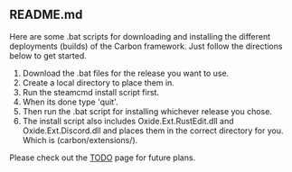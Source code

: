 ## README.md

Here are some .bat scripts for downloading and installing the different deployments (builds) of the Carbon framework. Just follow the directions below to get started.

1. Download the .bat files for the release you want to use.
2. Create a local directory to place them in.
3. Run the steamcmd install script first.
4. When its done type 'quit'.
5. Then run the .bat script for installing whichever release you chose.
6. The install script also includes Oxide.Ext.RustEdit.dll and Oxide.Ext.Discord.dll and places them in the correct directory for you. Which is (carbon/extensions/).

Please check out the [TODO](TODO.md) page for future plans.


